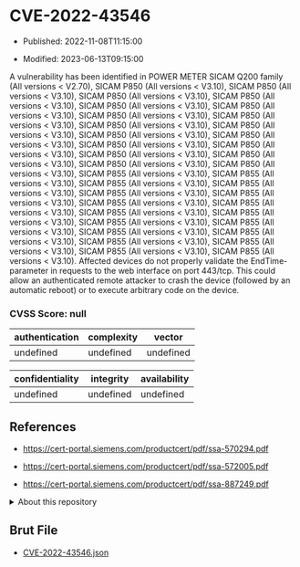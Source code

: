 # CVE-2022-43546

- Published: 2022-11-08T11:15:00

- Modified: 2023-06-13T09:15:00

A vulnerability has been identified in POWER METER SICAM Q200 family (All versions < V2.70), SICAM P850 (All versions < V3.10), SICAM P850 (All versions < V3.10), SICAM P850 (All versions < V3.10), SICAM P850 (All versions < V3.10), SICAM P850 (All versions < V3.10), SICAM P850 (All versions < V3.10), SICAM P850 (All versions < V3.10), SICAM P850 (All versions < V3.10), SICAM P850 (All versions < V3.10), SICAM P850 (All versions < V3.10), SICAM P850 (All versions < V3.10), SICAM P850 (All versions < V3.10), SICAM P850 (All versions < V3.10), SICAM P850 (All versions < V3.10), SICAM P850 (All versions < V3.10), SICAM P850 (All versions < V3.10), SICAM P850 (All versions < V3.10), SICAM P850 (All versions < V3.10), SICAM P855 (All versions < V3.10), SICAM P855 (All versions < V3.10), SICAM P855 (All versions < V3.10), SICAM P855 (All versions < V3.10), SICAM P855 (All versions < V3.10), SICAM P855 (All versions < V3.10), SICAM P855 (All versions < V3.10), SICAM P855 (All versions < V3.10), SICAM P855 (All versions < V3.10), SICAM P855 (All versions < V3.10), SICAM P855 (All versions < V3.10), SICAM P855 (All versions < V3.10), SICAM P855 (All versions < V3.10), SICAM P855 (All versions < V3.10), SICAM P855 (All versions < V3.10), SICAM P855 (All versions < V3.10), SICAM P855 (All versions < V3.10), SICAM P855 (All versions < V3.10). Affected devices do not properly validate the EndTime-parameter in requests to the web interface on port 443/tcp. This could allow an authenticated remote attacker to crash the device (followed by an automatic reboot) or to execute arbitrary code on the device.

### CVSS Score: **null**

| authentication | complexity | vector |
| --- | --- | --- |
| undefined | undefined | undefined |

| confidentiality | integrity | availability |
| --- | --- | --- |
| undefined | undefined | undefined |

## References

* https://cert-portal.siemens.com/productcert/pdf/ssa-570294.pdf

* https://cert-portal.siemens.com/productcert/pdf/ssa-572005.pdf

* https://cert-portal.siemens.com/productcert/pdf/ssa-887249.pdf

<details>
<summary>About this repository</summary> 

  This repository is part of the project [Live Hack CVE](https://github.com/Live-Hack-CVE). Main website can be found [www.live-hack.org](https://www.live-hack.org) 
  
  Made by [Sn0wAlice](https://github.com/Sn0wAlice) for the people that care about security and need to have a feed of the latest CVEs. Hope you enjoy it, don't forget to star the repo and follow me on [Twitter](https://twitter.com/Sn0wAlice) and [Github](https://github.com/Sn0wAlice). And that is my [personnal website](https://www.alice-snow.me/)

  - [Home Page](https://github.com/Live-Hack-CVE)
  - [Framework](https://github.com/Live-Hack-CVE/cve-framework)
  - [CVE database](https://github.com/Live-Hack-CVE/full_database)
  - [Changelog](https://github.com/Live-Hack-CVE/Changelog)
</details>

## Brut File

* [CVE-2022-43546.json](https://raw.githubusercontent.com/Live-Hack-CVE/full_database/main/cves/2022/CVE-2022-43546.json)

